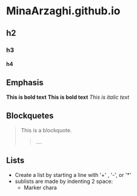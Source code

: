 # MinaArzaghi.github.io
## h2
### h3
#### h4
## Emphasis
**This is bold text**
__This is bold text__
_This is italic text_

## Blockquetes
> This is a blockquote.
>> ....

## Lists
+ Create a list by starting a line with '+' , '-', or '*'
+ sublists are made by indenting 2 space:
    - Marker chara
